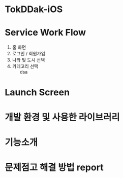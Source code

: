 # TokDDak-iOS


Service Work Flow
======

<ol>
  <li> 홈 화면 </li>
  <li> 로그인 / 회원가입 </li>
  <li> 나라 및 도시 선택 </li>
  <li> 카테고리 선택
      <ul>
        dsa
      </ul>
  
  </li>
  
  
  
</ol>

Launch Screen
======


개발 환경 및 사용한 라이브러리
=======

기능소개
======






문제점고 해결 방법 report
=====

